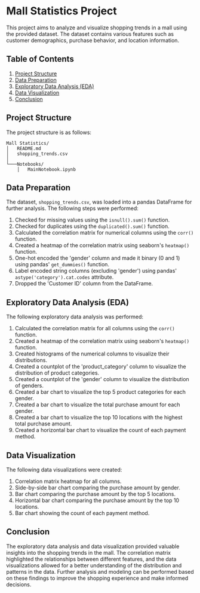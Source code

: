 

# Mall Statistics Project

This project aims to analyze and visualize shopping trends in a mall using the provided dataset. The dataset contains various features such as customer demographics, purchase behavior, and location information.

## Table of Contents
1. [Project Structure](#project-structure)
2. [Data Preparation](#data-preparation)
3. [Exploratory Data Analysis (EDA)](#exploratory-data-analysis-eda)
4. [Data Visualization](#data-visualization)
5. [Conclusion](#conclusion)

## Project Structure

The project structure is as follows:

```
Mall Statistics/
│   README.md
│   shopping_trends.csv
│
└───Notebooks/
    │   MainNotebook.ipynb
```

## Data Preparation

The dataset, `shopping_trends.csv`, was loaded into a pandas DataFrame for further analysis. The following steps were performed:

1. Checked for missing values using the `isnull().sum()` function.
2. Checked for duplicates using the `duplicated().sum()` function.
3. Calculated the correlation matrix for numerical columns using the `corr()` function.
4. Created a heatmap of the correlation matrix using seaborn's `heatmap()` function.
5. One-hot encoded the 'gender' column and made it binary (0 and 1) using pandas' `get_dummies()` function.
6. Label encoded string columns (excluding 'gender') using pandas' `astype('category').cat.codes` attribute.
7. Dropped the 'Customer ID' column from the DataFrame.

## Exploratory Data Analysis (EDA)

The following exploratory data analysis was performed:

1. Calculated the correlation matrix for all columns using the `corr()` function.
2. Created a heatmap of the correlation matrix using seaborn's `heatmap()` function.
3. Created histograms of the numerical columns to visualize their distributions.
4. Created a countplot of the 'product_category' column to visualize the distribution of product categories.
5. Created a countplot of the 'gender' column to visualize the distribution of genders.
6. Created a bar chart to visualize the top 5 product categories for each gender.
7. Created a bar chart to visualize the total purchase amount for each gender.
8. Created a bar chart to visualize the top 10 locations with the highest total purchase amount.
9. Created a horizontal bar chart to visualize the count of each payment method.

## Data Visualization

The following data visualizations were created:

1. Correlation matrix heatmap for all columns.
2. Side-by-side bar chart comparing the purchase amount by gender.
3. Bar chart comparing the purchase amount by the top 5 locations.
4. Horizontal bar chart comparing the purchase amount by the top 10 locations.
5. Bar chart showing the count of each payment method.

## Conclusion

The exploratory data analysis and data visualization provided valuable insights into the shopping trends in the mall. The correlation matrix highlighted the relationships between different features, and the data visualizations allowed for a better understanding of the distribution and patterns in the data. Further analysis and modeling can be performed based on these findings to improve the shopping experience and make informed decisions.
